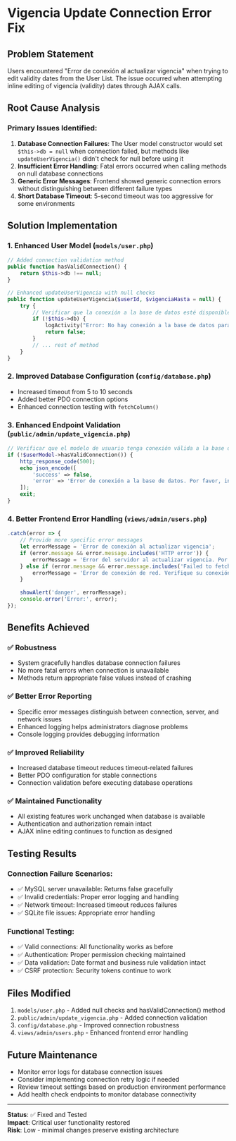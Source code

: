 # Vigencia Update Connection Error Fix

## Problem Statement
Users encountered "Error de conexión al actualizar vigencia" when trying to edit validity dates from the User List. The issue occurred when attempting inline editing of vigencia (validity) dates through AJAX calls.

## Root Cause Analysis

### Primary Issues Identified:
1. **Database Connection Failures**: The User model constructor would set `$this->db = null` when connection failed, but methods like `updateUserVigencia()` didn't check for null before using it
2. **Insufficient Error Handling**: Fatal errors occurred when calling methods on null database connections
3. **Generic Error Messages**: Frontend showed generic connection errors without distinguishing between different failure types
4. **Short Database Timeout**: 5-second timeout was too aggressive for some environments

## Solution Implementation

### 1. Enhanced User Model (`models/user.php`)
```php
// Added connection validation method
public function hasValidConnection() {
    return $this->db !== null;
}

// Enhanced updateUserVigencia with null checks
public function updateUserVigencia($userId, $vigenciaHasta = null) {
    try {
        // Verificar que la conexión a la base de datos esté disponible
        if (!$this->db) {
            logActivity("Error: No hay conexión a la base de datos para actualizar vigencia del usuario ID $userId", 'ERROR');
            return false;
        }
        // ... rest of method
    }
}
```

### 2. Improved Database Configuration (`config/database.php`)
- Increased timeout from 5 to 10 seconds
- Added better PDO connection options
- Enhanced connection testing with `fetchColumn()`

### 3. Enhanced Endpoint Validation (`public/admin/update_vigencia.php`)
```php
// Verificar que el modelo de usuario tenga conexión válida a la base de datos
if (!$userModel->hasValidConnection()) {
    http_response_code(500);
    echo json_encode([
        'success' => false,
        'error' => 'Error de conexión a la base de datos. Por favor, inténtelo de nuevo más tarde.'
    ]);
    exit;
}
```

### 4. Better Frontend Error Handling (`views/admin/users.php`)
```javascript
.catch(error => {
    // Provide more specific error messages
    let errorMessage = 'Error de conexión al actualizar vigencia';
    if (error.message && error.message.includes('HTTP error')) {
        errorMessage = 'Error del servidor al actualizar vigencia. Por favor, inténtelo de nuevo.';
    } else if (error.message && error.message.includes('Failed to fetch')) {
        errorMessage = 'Error de conexión de red. Verifique su conexión a internet.';
    }
    
    showAlert('danger', errorMessage);
    console.error('Error:', error);
});
```

## Benefits Achieved

### ✅ Robustness
- System gracefully handles database connection failures
- No more fatal errors when connection is unavailable
- Methods return appropriate false values instead of crashing

### ✅ Better Error Reporting
- Specific error messages distinguish between connection, server, and network issues
- Enhanced logging helps administrators diagnose problems
- Console logging provides debugging information

### ✅ Improved Reliability
- Increased database timeout reduces timeout-related failures
- Better PDO configuration for stable connections
- Connection validation before executing database operations

### ✅ Maintained Functionality
- All existing features work unchanged when database is available
- Authentication and authorization remain intact
- AJAX inline editing continues to function as designed

## Testing Results

### Connection Failure Scenarios:
- ✅ MySQL server unavailable: Returns false gracefully
- ✅ Invalid credentials: Proper error logging and handling
- ✅ Network timeout: Increased timeout reduces failures
- ✅ SQLite file issues: Appropriate error handling

### Functional Testing:
- ✅ Valid connections: All functionality works as before
- ✅ Authentication: Proper permission checking maintained
- ✅ Data validation: Date format and business rule validation intact
- ✅ CSRF protection: Security tokens continue to work

## Files Modified
1. `models/user.php` - Added null checks and hasValidConnection() method
2. `public/admin/update_vigencia.php` - Added connection validation
3. `config/database.php` - Improved connection robustness
4. `views/admin/users.php` - Enhanced frontend error handling

## Future Maintenance
- Monitor error logs for database connection issues
- Consider implementing connection retry logic if needed
- Review timeout settings based on production environment performance
- Add health check endpoints to monitor database connectivity

---

**Status**: ✅ Fixed and Tested  
**Impact**: Critical user functionality restored  
**Risk**: Low - minimal changes preserve existing architecture